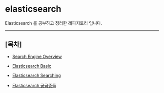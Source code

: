 # elasticsearch

Elasticsearch 를 공부하고 정리한 레파지토리 입니다.

***

## [목차]

- [Search Engine Overview](documents/search_engine_overview.md)

- [Elasticsearch Basic](documents/elasticsearch-basic.md)

- [Elasticsearch Searching](documents/elasticsearch_searching.md)

- [Elasticsearch 궁금증들](documents/study_faq.md)
